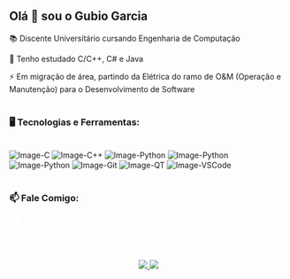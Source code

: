 ## Olá 👋 sou o Gubio Garcia

📚 Discente Universitário cursando Engenharia de Computação

🔭 Tenho estudado C/C++, C# e Java 

⚡ Em migração de área, partindo da Elétrica do ramo de O&M (Operação e Manutenção) para o Desenvolvimento de Software
</br>
</br>

### 🖥️ Tecnologias e Ferramentas:
<div style="display: inline_block"><br>
  <img align="center" alt="Image-C" height="35" width="45" src="https://cdn.jsdelivr.net/gh/devicons/devicon/icons/c/c-line.svg" />
  <img align="center" alt="Image-C++" height="35" width="45" src="https://cdn.jsdelivr.net/gh/devicons/devicon/icons/cplusplus/cplusplus-line.svg" />
<!--
  <img align="center" alt="Image-Csharp" height="35" width="45" src="https://cdn.jsdelivr.net/gh/devicons/devicon/icons/csharp/csharp-line.svg" />
-->
  <img align="center" alt="Image-Python" height="35" width="45" src="https://cdn.jsdelivr.net/gh/devicons/devicon/icons/python/python-original.svg" />
  <img align="center" alt="Image-Python" height="35" width="45" src="https://cdn.jsdelivr.net/gh/devicons/devicon/icons/html5/html5-original.svg" />
  <img align="center" alt="Image-Python" height="35" width="45" src="https://cdn.jsdelivr.net/gh/devicons/devicon/icons/css3/css3-original.svg" />
  <img align="center" alt="Image-Git" height="35" width="45" src="https://cdn.jsdelivr.net/gh/devicons/devicon/icons/git/git-original.svg" />
<!--
  <img align="center" alt="Image-GitHub" height="35" width="45" src="https://cdn.jsdelivr.net/gh/devicons/devicon/icons/github/github-original.svg" />
-->
  <img align="center" alt="Image-QT" height="35" width="45" src="https://img.shields.io/badge/Qt-41CD52?style=for-the-badge&logo=qt&logoColor=white" />
  <img align="center" alt="Image-VSCode" height="35" width="45" src="https://cdn.jsdelivr.net/gh/devicons/devicon/icons/vscode/vscode-original.svg" />
</div>
</br>


### 📫 Fale Comigo:
<!--
<a href="https://www.instagram.com/gubio_gs/" target="_blank"><img align="left" alt="Instagram" width="22px" src="https://github.com/Aakarsh-B/trying-repos/blob/master/insta.svg" />
-->
<a href="https://www.linkedin.com/in/gubio-garcia/" target="_blank"><img align="left" alt="LinkedIn" width="22px" src="https://github.com/Aakarsh-B/trying-repos/blob/master/linkedin.svg" />
</br>
</br>

</br>  
<p align="center">
<a href="https://github.com/GubioGarcia">
  <img height="150em" src="https://github-readme-stats-eight-theta.vercel.app/api?username=GubioGarcia&show_icons=true&theme=algolia&include_all_commits=true&count_private=true"/>
  <img height="150em"src="https://github-readme-stats-eight-theta.vercel.app/api/top-langs/?username=GubioGarcia&layout=compact&langs_count=8&theme=algolia"/>
</a>
</p>
<!-- Sugestões de paineis de Estastiticas do GitHub, ver repositórios <https://github.com/anuraghazra/github-readme-stats> e <https://github.com/jeniblodev/jeniblodev> -->
